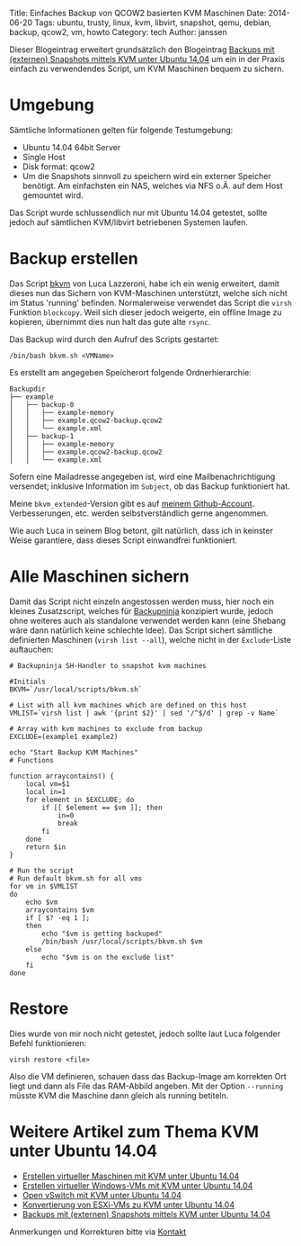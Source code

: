 Title: Einfaches Backup von QCOW2 basierten KVM Maschinen
Date: 2014-06-20
Tags: ubuntu, trusty, linux, kvm, libvirt, snapshot, qemu, debian, backup, qcow2, vm, howto
Category: tech
Author: janssen

Dieser Blogeintrag erweitert grundsätzlich den Blogeintrag [Backups mit (externen) Snapshots mittels KVM unter Ubuntu 14.04](https://blog.aurka.com/backups-mit-externen-snapshots-mittels-kvm-unter-ubuntu-1404.html) um ein in der Praxis einfach zu verwendendes Script, um KVM Maschinen bequem zu sichern.

# Umgebung
Sämtliche Informationen gelten für folgende Testumgebung:

* Ubuntu 14.04 64bit Server
* Single Host
* Disk format: qcow2
* Um die Snapshots sinnvoll zu speichern wird ein externer Speicher benötigt. Am einfachsten ein NAS, welches via NFS o.Ä. auf dem Host gemountet wird.

Das Script wurde schlussendlich nur mit Ubuntu 14.04 getestet, sollte jedoch auf sämtlichen KVM/libvirt betriebenen Systemen laufen.


# Backup erstellen
Das Script [bkvm](http://soliton74.blogspot.ch/2013/08/about-kvm-qcow2-live-backup.html) von Luca Lazzeroni, habe ich ein wenig erweitert, damit dieses nun das Sichern von KVM-Maschinen unterstützt, welche sich nicht im Status 'running' befinden. Normalerweise verwendet das Script die `virsh` Funktion `blockcopy`. Weil sich dieser jedoch weigerte, ein offline Image zu kopieren, übernimmt dies nun halt das gute alte `rsync`.

Das Backup wird durch den Aufruf des Scripts gestartet:

	/bin/bash bkvm.sh <VMName>

Es erstellt am angegeben Speicherort folgende Ordnerhierarchie:

	Backupdir
	├── example
	│   ├── backup-0
	│   │   ├── example-memory
	│   │   ├── example.qcow2-backup.qcow2
	│   │   └── example.xml
	│   ├── backup-1
	│   │   ├── example-memory
	│   │   ├── example.qcow2-backup.qcow2
	│   │   └── example.xml

Sofern eine Mailadresse angegeben ist, wird eine Mailbenachrichtigung versendet; inklusive Information im `Subject`, ob das Backup funktioniert hat.

Meine `bkvm_extended`-Version gibt es auf [meinem Github-Account](https://gist.github.com/janaurka/326fbf6fcf8671ea395d). Verbesserungen, etc. werden selbstverständlich gerne angenommen.

Wie auch Luca in seinem Blog betont, gilt natürlich, dass ich in keinster Weise garantiere, dass dieses Script einwandfrei funktioniert.

# Alle Maschinen sichern
Damit das Script nicht einzeln angestossen werden muss, hier noch ein kleines Zusatzscript, welches für [Backupninja](https://labs.riseup.net/code/projects/backupninja/) konzipiert wurde, jedoch ohne weiteres auch als standalone verwendet werden kann (eine Shebang wäre dann natürlich keine schlechte Idee). Das Script sichert sämtliche definierten Maschinen (`virsh list --all`), welche nicht in der `Exclude`-Liste auftauchen:

	# Backupninja SH-Handler to snapshot kvm machines

	#Initials
	BKVM=`/usr/local/scripts/bkvm.sh`

	# List with all kvm machines which are defined on this host
	VMLIST=`virsh list | awk '{print $2}' | sed '/^$/d' | grep -v Name`

	# Array with kvm machines to exclude from backup
	EXCLUDE=(example1 example2)

	echo "Start Backup KVM Machines"
	# Functions

	function arraycontains() {
	    local vm=$1
	    local in=1
	    for element in $EXCLUDE; do
	        if [[ $element == $vm ]]; then
	            in=0
	            break
	        fi
	    done
	    return $in
	}

	# Run the script
	# Run default bkvm.sh for all vms
	for vm in $VMLIST
	do
		echo $vm
		arraycontains $vm
		if [ $? -eq 1 ];
		then
			echo "$vm is getting backuped"
			/bin/bash /usr/local/scripts/bkvm.sh $vm
		else
			echo "$vm is on the exclude list"
		fi
	done

# Restore
Dies wurde von mir noch nicht getestet, jedoch sollte laut Luca folgender Befehl funktionieren:

	virsh restore <file>

Also die VM definieren, schauen dass das Backup-Image am korrekten Ort liegt und dann als File das RAM-Abbild angeben. Mit der Option `--running` müsste KVM die Maschine dann gleich als running betiteln.

# Weitere Artikel zum Thema KVM unter Ubuntu 14.04
* [Erstellen virtueller Maschinen mit KVM unter Ubuntu 14.04](https://blog.aurka.com/erstellen-virtueller-maschinen-mit-kvm-unter-ubuntu-1404.html)
* [Erstellen virtueller Windows-VMs mit KVM unter Ubuntu 14.04](https://blog.aurka.com/erstellen-virtueller-windows-vms-mit-kvm-unter-ubuntu-1404.html)
* [Open vSwitch mit KVM unter Ubuntu 14.04](https://blog.aurka.com/open-vswitch-mit-kvm-unter-ubuntu-1404.html)
* [Konvertierung von ESXi-VMs zu KVM unter Ubuntu 14.04](konvertierung-von-esxi-vms-zu-kvm-unter-ubuntu-1404.html)
* [Backups mit (externen) Snapshots mittels KVM unter Ubuntu 14.04](https://blog.aurka.com/backups-mit-externen-snapshots-mittels-kvm-unter-ubuntu-1404.html)

Anmerkungen und Korrekturen bitte via [Kontakt](https://blog.aurka.com/pages/about.html)
